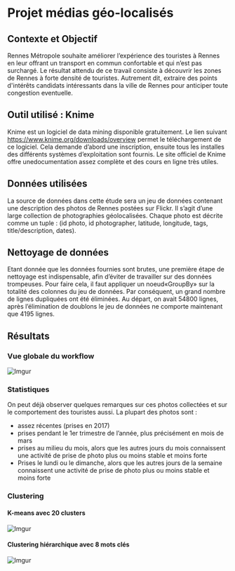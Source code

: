 # Projet médias géo-localisés
## Contexte et Objectif
Rennes Métropole souhaite améliorer l’expérience des touristes à Rennes en leur offrant un transport en commun confortable et qui n’est pas surchargé. Le résultat attendu de ce travail consiste à découvrir les zones de Rennes à forte densité de touristes. Autrement dit, extraire des points d'intérêts candidats intéressants dans la ville de Rennes pour anticiper toute congestion eventuelle.

## Outil utilisé : Knime
Knime est un logiciel de ​data mining disponible gratuitement. Le lien suivant https://www.knime.org/downloads/overview permet le téléchargement de ce logiciel. Cela demande d’abord une inscription, ensuite tous les installes des différents systèmes d’exploitation sont fournis. Le site officiel de Knime offre une ​documentation assez complète et des ​cours en ligne​ très utiles.

## Données utilisées
La source de données dans cette étude sera un jeu de données contenant une description des photos de Rennes postées sur Flickr. Il s’agit d’une large collection de photographies géolocalisées. Chaque photo est décrite comme un tuple : ​(id photo, id photographer, latitude, longitude, tags, title/description, dates)​.

## Nettoyage de données
Etant donnée que les données fournies sont brutes, une première étape de nettoyage est indispensable, afin d’éviter de travailler sur des données trompeuses. Pour faire cela, il faut appliquer un noeud ​«GroupBy» ​sur la totalité des colonnes du jeu de données. Par conséquent, un grand nombre de lignes dupliquées ont été éliminées. Au départ, on avait 54800 lignes, après l’élimination de doublons le jeu de données ne comporte maintenant que 4195 lignes.

## Résultats
### Vue globale du workflow
![Imgur](https://i.imgur.com/pf1ZoD8.png)
### Statistiques
On peut déjà observer quelques remarques sur ces photos collectées et sur le comportement des touristes aussi. La plupart des photos sont :
- assez récentes (prises en 2017)
- prises pendant le 1er trimestre de l’année, plus précisément en mois de mars
- prises au milieu du mois, alors que les autres jours du mois connaissent une activité de prise de photo plus ou moins stable et moins forte
- Prises le lundi ou le dimanche, alors que les autres jours de la semaine connaissent une activité de prise de photo plus ou moins stable et moins forte
### Clustering

#### K-means avec 20 clusters
![Imgur](https://i.imgur.com/6AwnoZS.png)

#### Clustering hiérarchique avec 8 mots clés 
![Imgur](https://i.imgur.com/y1KEi5L.png)
